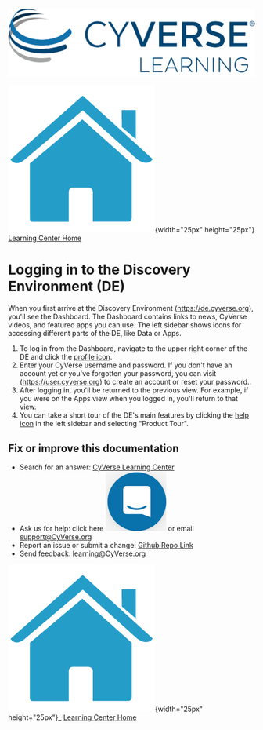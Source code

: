 ![CyVerese Logo](./assets/cyverse_learning.png)

![Home_Icon](./assets/homeicon.png){width="25px" height="25px"}
[Learning Center Home](http://learning.cyverse.org/)

# Logging in to the Discovery Environment (DE)

When you first arrive at the Discovery Environment (https://de.cyverse.org), you'll see the Dashboard. The Dashboard contains links to news, CyVerse videos, and featured apps you can use. The left sidebar shows icons for accessing different parts of the DE, like Data or Apps.

1. To log in from the Dashboard, navigate to the upper right corner of the DE and click the [profile icon](./assets/de/profile_icon.png).
2. Enter your CyVerse username and password. If you don't have an account yet or you've forgotten your password, you can visit (https://user.cyverse.org) to create an account or reset your password..
3. After logging in, you'll be returned to the previous view. For example, if you were on the Apps view when you logged in, you'll return to that view.
4. You can take a short tour of the DE's main features by clicking the
[help icon](./assets/de/help_icon.png) in the left sidebar and selecting "Product Tour".


## Fix or improve this documentation

-   Search for an answer: [CyVerse Learning Center](https://learning.cyverse.org)
-   Ask us for help: click here ![In-app chat](./assets/intercom.png) or email [support@CyVerse.org](mailto:support@cyverse.org)
-   Report an issue or submit a change: [Github Repo Link](https://github.com/cyverse-learning-materials/)
-   Send feedback: [learning\@CyVerse.org](learning@CyVerse.org)


![Home_Icon](./assets/homeicon.png){width="25px" height="25px"}\_ [Learning
Center Home](http://learning.cyverse.org/)
